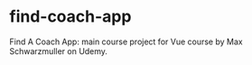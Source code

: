 # find-coach-app
Find A Coach App: main course project for Vue course by Max Schwarzmuller on Udemy.
